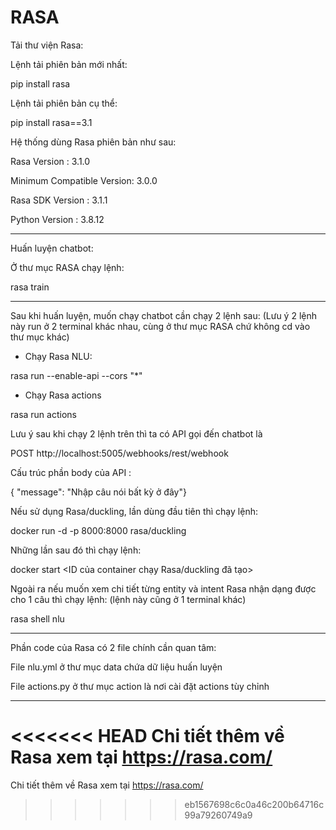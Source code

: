 # RASA


Tải thư viện Rasa:

Lệnh tải phiên bản mới nhất:

pip install rasa

Lệnh tải phiên bản cụ thể:

pip install rasa==3.1

Hệ thống dùng Rasa phiên bản như sau:

Rasa Version      :         3.1.0

Minimum Compatible Version: 3.0.0

Rasa SDK Version  :         3.1.1

Python Version    :         3.8.12

****

Huấn luyện chatbot:

Ở thư mục RASA chạy lệnh:

rasa train


****

Sau khi huấn luyện, muốn chạy chatbot cần chạy 2 lệnh sau: (Lưu ý 2 lệnh này run ở 2 terminal khác nhau, cùng ở thư mục RASA chứ không cd vào thư mục khác)

- Chạy Rasa NLU:

rasa run --enable-api --cors "*"

- Chạy Rasa actions

rasa run actions


Lưu ý sau khi chạy 2 lệnh trên thì ta có API gọi đến chatbot là 

POST http://localhost:5005/webhooks/rest/webhook

Cấu trúc phần body của API :

{ "message": "Nhập câu nói bất kỳ ở đây"}


Nếu sử dụng Rasa/duckling, lần dùng đầu tiên thì chạy lệnh: 

docker run -d -p 8000:8000 rasa/duckling

Những lần sau đó thì chạy lệnh:

docker start <ID của container chạy Rasa/duckling đã tạo>


Ngoài ra nếu muốn xem chi tiết từng entity và intent Rasa nhận dạng được cho 1 câu thì chạy lệnh: (lệnh này cũng ở 1 terminal khác)

rasa shell nlu


****

Phần code của Rasa có 2 file chính cần quan tâm:

File nlu.yml ở thư mục data chứa dữ liệu huấn luyện

File actions.py ở thư mục action là nơi cài đặt actions tùy chỉnh


****

<<<<<<< HEAD
Chi tiết thêm về Rasa xem tại https://rasa.com/
=======
Chi tiết thêm về Rasa xem tại https://rasa.com/
>>>>>>> eb1567698c6c0a46c200b64716c99a79260749a9
